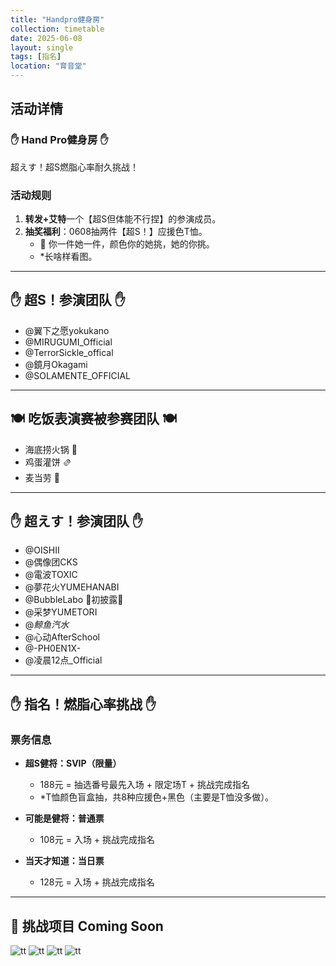```yaml
---
title: "Handpro健身房"
collection: timetable
date: 2025-06-08
layout: single
tags: [指名]
location: "育音堂"
---
```


## 活动详情

### ✋ Hand Pro健身房 ✋
超えす！超S燃脂心率耐久挑战！

### 活动规则
1. **转发+艾特**一个【超S但体能不行捏】的参演成员。
2. **抽奖福利**：0608抽两件【超S！】应援色T恤。
    - 🤔 你一件她一件，颜色你的她挑，她的你挑。
    - *长啥样看图。

---

## ✋ 超S！参演团队 ✋
- @翼下之愿yokukano  
- @MIRUGUMI_Official  
- @TerrorSickle_offical  
- @鏡月Okagami  
- @SOLAMENTE_OFFICIAL  

---

## 🍽️ 吃饭表演赛被参赛团队 🍽️
- 海底捞火锅 🍲  
- 鸡蛋灌饼 🫔  
- 麦当劳 🍟  

---

## ✋ 超えす！参演团队 ✋
- @OISHII  
- @偶像团CKS  
- @電波TOXIC  
- @夢花火YUMEHANABI  
- @BubbleLabo 🫧初披露🫧  
- @采梦YUMETORI  
- @_鲸鱼汽水_  
- @心动AfterSchool  
- @-PH0EN1X-  
- @凌晨12点_Official  

---

## ✋ 指名！燃脂心率挑战 ✋

### 票务信息
- **超S健将：SVIP（限量）**  
  - 188元 = 抽选番号最先入场 + 限定场T + 挑战完成指名  
  - *T恤颜色盲盒抽，共8种应援色+黑色（主要是T恤没多做）。  

- **可能是健将：普通票**  
  - 108元 = 入场 + 挑战完成指名  

- **当天才知道：当日票**  
  - 128元 = 入场 + 挑战完成指名  

---

## 👀 挑战项目 Coming Soon

![tt](/timetable/2025/06/08/3.jpg)
![tt](/timetable/2025/06/08/4.jpg)
![tt](/timetable/2025/06/08/5.jpg)
![tt](/timetable/2025/06/08/6.jpg)